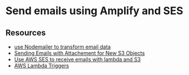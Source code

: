 # Send emails using Amplify and SES

## Resources

- [use Nodemailer to transform email data](https://nodemailer.com/transports/ses/)
- [Sending Emails with Attachement for New S3 Objects](https://www.dominikschmidt.net/2015/08/sending-emails-with-attachement-for-new-s3-objects/)
- [Use AWS SES to receive emails with lambda and S3](https://anil.io/blog/aws/use-ses-lambda-mail-server-with-custom-domain-to-receive-emails/)
- [AWS Lambda Triggers](https://docs.amplify.aws/cli/usage/lambda-triggers)
